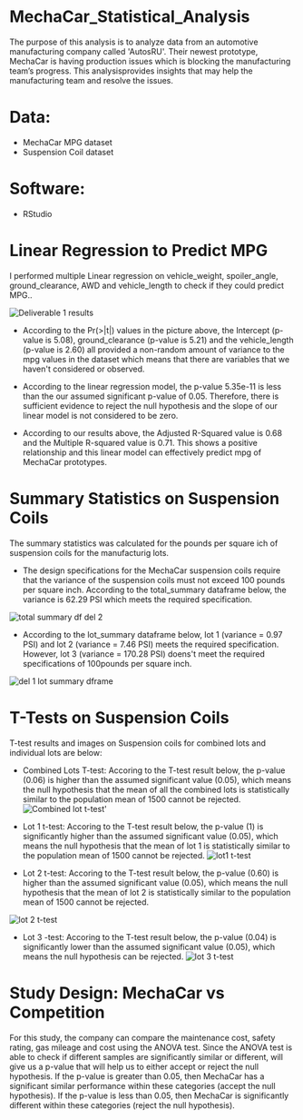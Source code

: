 # MechaCar_Statistical_Analysis
The purpose of this analysis is to analyze data from an automotive manufacturing company called 'AutosRU'. Their newest prototype, MechaCar is having production issues which is blocking the manufacturing team’s progress. This analysisprovides insights that may help the manufacturing team and resolve the issues.

# Data:
* MechaCar MPG dataset
* Suspension Coil dataset

# Software:
* RStudio

# Linear Regression to Predict MPG
I performed multiple Linear regression on vehicle_weight, spoiler_angle, ground_clearance, AWD and vehicle_length to check if they could predict MPG..

![Deliverable 1 results](https://user-images.githubusercontent.com/104453593/185812862-e2b9c9a3-f0d4-45e7-b1bc-31f68cf2cea4.PNG)



* According to the Pr(>|t|) values in the picture above, the Intercept (p-value is 5.08), ground_clearance (p-value is 5.21) and the vehicle_length (p-value is 2.60) all provided a non-random amount of variance to the mpg values in the dataset which means that there are variables that we haven't considered or observed.

* According to the linear regression model, the p-value 5.35e-11 is less than the our assumed significant p-value of 0.05. Therefore, there is sufficient evidence to reject the null hypothesis and the slope of our linear model is not considered to be zero.

* According to our results above, the Adjusted R-Squared value is 0.68 and the Multiple R-squared value is 0.71. This shows a positive relationship and this linear model can effectively predict mpg of MechaCar prototypes.  

# Summary Statistics on Suspension Coils
The summary statistics was calculated for the pounds per square ich of suspension coils for the manufacturig lots.

* The design specifications for the MechaCar suspension coils require that the variance of the suspension coils must not exceed 100 pounds per square inch. According to the total_summary dataframe below, the variance is 62.29 PSI which meets the required specification.

![total summary df del 2](https://user-images.githubusercontent.com/104453593/185813298-73499558-3f7b-4599-9d59-608dc065e06f.PNG)
* According to the lot_summary dataframe below, lot 1 (variance = 0.97 PSI) and lot 2 (variance = 7.46 PSI) meets the required specification. However, lot 3 (variance = 170.28 PSI) doens't meet the required specifications of 100pounds per square inch.

![del 1 lot summary dframe](https://user-images.githubusercontent.com/104453593/185813304-dc9aacad-24c1-476b-8b12-283221c663d0.PNG)


# T-Tests on Suspension Coils
T-test results and images on Suspension coils for combined lots and individual lots are below:

* Combined Lots T-test:
Accoring to the T-test result below, the p-value (0.06) is higher than the assumed significant value (0.05), which means the null hypothesis that the mean of all the combined lots is statistically similar to the population mean of 1500 cannot be rejected.
![Combined lot t-test'](https://user-images.githubusercontent.com/104453593/185814291-137b6de2-6658-49c6-89b6-19857585087f.PNG)


* Lot 1 t-test:
Accoring to the T-test result below, the p-value (1) is significantly higher than the assumed significant value (0.05), which means the null hypothesis that the mean of lot 1 is statistically similar to the population mean of 1500 cannot be rejected.
![lot1 t-test](https://user-images.githubusercontent.com/104453593/185814315-bede18eb-3fde-428b-a6d9-cd83e0e0e3d0.PNG)


* Lot 2 t-test:
Accoring to the T-test result below, the p-value (0.60) is higher than the assumed significant value (0.05), which means the null hypothesis that the mean of lot 2 is statistically similar to the population mean of 1500 cannot be rejected.

![lot 2 t-test](https://user-images.githubusercontent.com/104453593/185814319-2b5ee528-e864-4217-963b-14a6b8bd4622.PNG)


* Lot 3 -test:
Accoring to the T-test result below, the p-value (0.04) is significantly lower than the assumed significant value (0.05), which means the null hypothesis can be rejected.
![lot 3 t-test](https://user-images.githubusercontent.com/104453593/185814329-fb2090b1-dc6b-4853-a98f-5c241c7bbddb.PNG)


# Study Design: MechaCar vs Competition
For this study, the company can compare the maintenance cost, safety rating, gas mileage and cost using the ANOVA test. Since the ANOVA test is able to check if different samples are significantly similar or different, will give us a p-value that will help us to either accept or reject the null hypothesis. If the p-value is greater than 0.05, then MechaCar has a significant similar performance within these categories (accept the null hypothesis). If the p-value is less than 0.05, then MechaCar is significantly different within these categories (reject the null hypothesis).
